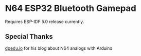 # N64 ESP32 Bluetooth Gamepad

Requires ESP-IDF 5.0 release currently. 

## Special Thanks

[dpedu.io](https://dpedu.io/article/2015-03-11/nintendo-64-joystick-pinout-arduino) for his blog about N64 analogs with Arduino